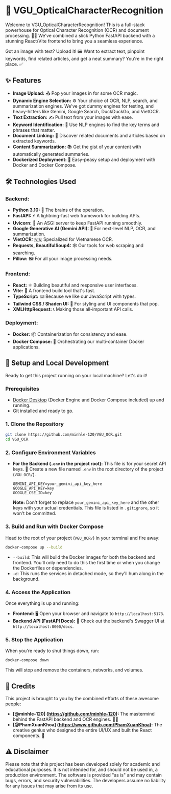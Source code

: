 # 📝 VGU_OpticalCharacterRecognition

Welcome to VGU_OpticalCharacterRecognition! This is a full-stack powerhouse for Optical Character Recognition (OCR) and document processing. 🧠✨ We've combined a slick Python FastAPI backend with a stunning React/Vite frontend to bring you a seamless experience.

Got an image with text? Upload it! 🖼️ Want to extract text, pinpoint keywords, find related articles, and get a neat summary? You're in the right place. ✅

## ✨ Features

*   **Image Upload:** 📤 Pop your images in for some OCR magic.
*   **Dynamic Engine Selection:** ⚙️ Your choice of OCR, NLP, search, and summarization engines. We've got dummy engines for testing, and heavy-hitters like Gemini, Google Search, DuckDuckGo, and VietOCR.
*   **Text Extraction:** ✍️ Pull text from your images with ease.
*   **Keyword Identification:** 🔑 Use NLP engines to find the key terms and phrases that matter.
*   **Document Linking:** 🔗 Discover related documents and articles based on extracted keywords.
*   **Content Summarization:** 📚 Get the gist of your content with automatically generated summaries.
*   **Dockerized Deployment:** 🐳 Easy-peasy setup and deployment with Docker and Docker Compose.

## 🛠️ Technologies Used

### **Backend:**
*   **Python 3.10:** 🐍 The brains of the operation.
*   **FastAPI:** ⚡ A lightning-fast web framework for building APIs.
*   **Uvicorn:** 🦄 An ASGI server to keep FastAPI running smoothly.
*   **Google Generative AI (Gemini API):** 🤖 For next-level NLP, OCR, and summarization.
*   **VietOCR:** 🇻🇳 Specialized for Vietnamese OCR.
*   **Requests, BeautifulSoup4:** 🕸️ Our tools for web scraping and searching.
*   **Pillow:** 🖼️ For all your image processing needs.

### **Frontend:**
*   **React:** ⚛️ Building beautiful and responsive user interfaces.
*   **Vite:** 🚀 A frontend build tool that's fast.
*   **TypeScript:** ⌨️ Because we like our JavaScript with types.
*   **Tailwind CSS / Shadcn UI:** 🎨 For styling and UI components that pop.
*   **XMLHttpRequest:** 📞 Making those all-important API calls.

### **Deployment:**
*   **Docker:** 📦 Containerization for consistency and ease.
*   **Docker Compose:** 🎼 Orchestrating our multi-container Docker applications.

## 🚀 Setup and Local Development

Ready to get this project running on your local machine? Let's do it!

### **Prerequisites**

*   [Docker Desktop](https://www.docker.com/products/docker-desktop) (Docker Engine and Docker Compose included) up and running.
*   Git installed and ready to go.

### **1. Clone the Repository**

```bash
git clone https://github.com/minhle-120/VGU_OCR.git
cd VGU_OCR
```

### **2. Configure Environment Variables**

*   **For the Backend (`.env` in the project root):**
    This file is for your secret API keys. 🤫
    Create a new file named `.env` in the root directory of the project (`VGU_OCR/`).

    ```
    GEMINI_API_KEY=your_gemini_api_key_here
    GOOGLE_API_KEY=key
    GOOGLE_CSE_ID=key
    ```
    **Note:** Don't forget to replace `your_gemini_api_key_here` and the other keys with your actual credentials. This file is listed in `.gitignore`, so it won't be committed.

### **3. Build and Run with Docker Compose**

Head to the root of your project (`VGU_OCR/`) in your terminal and fire away:

```bash
docker-compose up --build
```

*   `--build`: This will build the Docker images for both the backend and frontend. You'll only need to do this the first time or when you change the Dockerfiles or dependencies.
*   `-d`: This runs the services in detached mode, so they'll hum along in the background.

### **4. Access the Application**

Once everything is up and running:

*   **Frontend:** 🖥️ Open your browser and navigate to `http://localhost:5173`.
*   **Backend API (FastAPI Docs):** 📄 Check out the backend's Swagger UI at `http://localhost:8000/docs`.

### **5. Stop the Application**

When you're ready to shut things down, run:

```bash
docker-compose down
```
This will stop and remove the containers, networks, and volumes.

## 🙏 Credits

This project is brought to you by the combined efforts of these awesome people:

-   **[@minhle-120] (https://github.com/minhle-120):** The mastermind behind the FastAPI backend and OCR engines. 🧑‍💻
-   **[@PhamXuanKhoa] (https://www.github.com/PhamXuanKhoa):** The creative genius who designed the entire UI/UX and built the React components. 🎨

## ⚠️ Disclaimer

Please note that this project has been developed solely for academic and educational purposes. It is not intended for, and should not be used in, a production environment. The software is provided "as is" and may contain bugs, errors, and security vulnerabilities. The developers assume no liability for any issues that may arise from its use.
